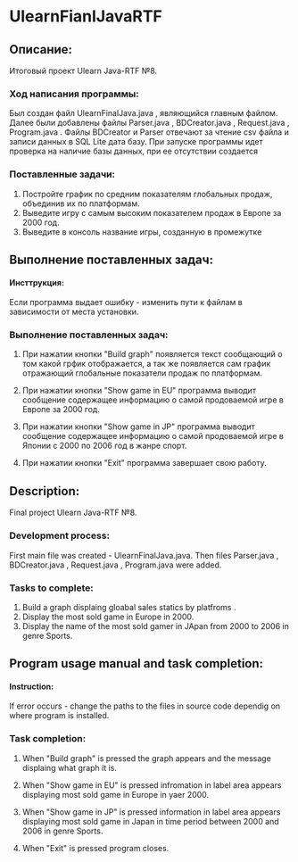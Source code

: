 # UlearnFianlJavaRTF

## Описание: 
Итоговый проект Ulearn Java-RTF №8. 

### Ход написания программы: 
Был создан файл UlearnFinalJava.java , являющийся главным файлом. Далее были добавлены файлы Parser.java , BDCreator.java , Request.java , Program.java . Файлы BDCreator и Parser отвечают за чтение csv файла и записи данных в SQL Lite дата базу. При запуске программы идет проверка на наличие базы данных, при ее отсутствии создается 



### Поставленные задачи:
1. Постройте график по средним показателям глобальных продаж, объединив их по платформам.
2. Выведите игру с самым высоким показателем продаж в Европе за 2000 год.
3. Выведите в консоль название игры, созданную в промежутке

## Выполнение поставленных задач: 
#### Инсттрукция:
Если программа выдает ошибку - изменить пути к файлам в зависимости от места установки.


### Выполнение поставленных задач:
1. При нажатии кнопки "Build graph" появляется текст сообщающий о том какой грфик отображается, а так же появляется сам график отражающий глобальные показатели продаж по платформам.




2. При нажатии кнопки "Show game in EU" программа выводит сообщение содержащее информацию о самой продоваемой игре в Европе за 2000 год. 




3. При нажатии кнопки "Show game in JP" программа выводит сообщение содержащее информацию о самой продоваемой игре в Японии с 2000 по 2006 год в жанре спорт.




4. При нажатии кнопки "Exit" программа завершает свою работу. 

## Description:
Final project Ulearn Java-RTF №8.

### Development process:
First main file was created - UlearnFinalJava.java. Then files Parser.java , BDCreator.java , Request.java , Program.java were added.


### Tasks to complete:
1. Build a graph displaing gloabal sales statics by platfroms .
2. Display the most sold game in Europe in 2000.
3. Display the name of the most sold gamer in JApan from 2000 to 2006 in genre Sports.

## Program usage manual and task completion:
#### Instruction:
If error occurs - change the paths to the files in source code dependig on where program is installed.


### Task completion:
1. When "Build graph" is pressed the graph appears and the message displaing what graph it is.



2. When "Show game in EU" is pressed infromation in label area appears displaying most sold game in Europe in yaer 2000.



3. When "Show game in JP" is pressed information in label area appears displaying most sold game in Japan in time period between 2000 and 2006 in genre Sports.



4. When "Exit" is pressed program closes. 

